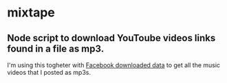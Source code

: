 # mixtape
## Node script to download YouToube videos links found in a file as mp3.

I'm using this togheter with 
[Facebook downloaded data](https://www.facebook.com/help/212802592074644) to get all the music videos that I posted as mp3s.


